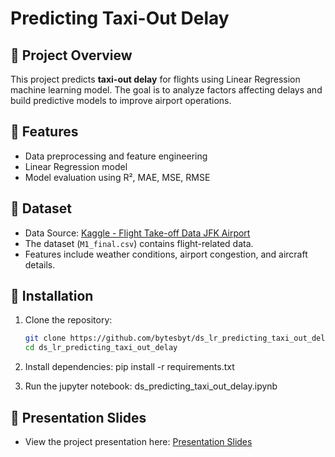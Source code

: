 # Predicting Taxi-Out Delay

## 📌 Project Overview
This project predicts **taxi-out delay** for flights using Linear Regression machine learning model. The goal is to analyze factors affecting delays and build predictive models to improve airport operations.

## 🚀 Features
- Data preprocessing and feature engineering
- Linear Regression model
- Model evaluation using R², MAE, MSE, RMSE

## 📂 Dataset
- Data Source: [Kaggle - Flight Take-off Data JFK Airport](https://www.kaggle.com/datasets/deepankurk/flight-take-off-data-jfk-airport/data)
- The dataset (`M1_final.csv`) contains flight-related data.
- Features include weather conditions, airport congestion, and aircraft details.

## 🔧 Installation
1. Clone the repository:
   ```bash
   git clone https://github.com/bytesbyt/ds_lr_predicting_taxi_out_delay.git
   cd ds_lr_predicting_taxi_out_delay

2. Install dependencies:
    pip install -r requirements.txt

3. Run the jupyter notebook: ds_predicting_taxi_out_delay.ipynb

## 📜 Presentation Slides

- View the project presentation here: [Presentation Slides](https://docs.google.com/presentation/d/1nNLguQ7ajTlbaRPteDZWQ0d4mecFgrYbO4P6WTNfDbM/edit#slide=id.p)